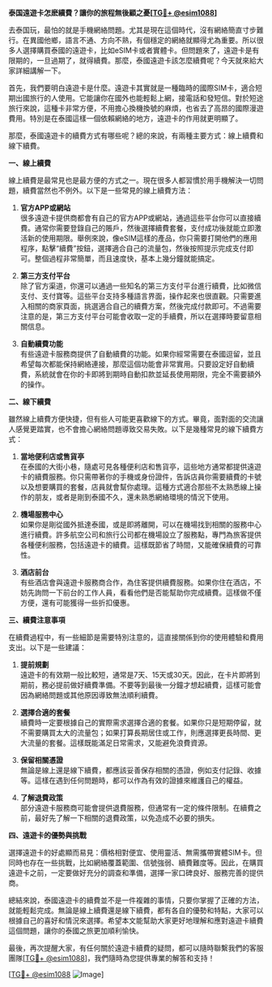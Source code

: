 **泰国遠遊卡怎麽續費？讓你的旅程無後顧之憂[[TG💪+ @esim1088](https://t.me/s/esim1088)]**

去泰国玩，最怕的就是手機網絡問題。尤其是現在這個時代，沒有網絡簡直寸步難行。在異國他鄉，語言不通、方向不熟，有個穩定的網絡就顯得尤為重要。所以很多人選擇購買泰國的遠遊卡，比如eSIM卡或者實體卡。但問題來了，遠遊卡是有限期的，一旦過期了，就得續費。那麼，泰國遠遊卡該怎麼續費呢？今天就來給大家詳細講解一下。

首先，我們要明白遠遊卡是什麼。遠遊卡其實就是一種臨時的國際SIM卡，適合短期出國旅行的人使用。它能讓你在國外也能輕鬆上網，接電話和發短信。對於短途旅行來說，這種卡非常方便，不用擔心換機換號的麻煩，也省去了高昂的國際漫遊費用。特別是在泰國這樣一個依賴網絡的地方，遠遊卡的作用就更明顯了。

那麼，泰國遠遊卡的續費方式有哪些呢？總的來說，有兩種主要方式：線上續費和線下續費。

**一、線上續費**

線上續費是最常見也是最方便的方式之一。現在很多人都習慣於用手機解決一切問題，續費當然也不例外。以下是一些常見的線上續費方法：

1. **官方APP或網站**  
很多遠遊卡提供商都會有自己的官方APP或網站，通過這些平台你可以直接續費。通常你需要登錄自己的賬戶，然後選擇續費套餐，支付成功後就能立即激活新的使用期限。舉例來說，像eSIM這樣的產品，你只需要打開他們的應用程序，點擊“續費”按鈕，選擇適合自己的流量包，然後按照提示完成支付即可。整個過程非常簡單，而且速度快，基本上幾分鐘就能搞定。

2. **第三方支付平台**  
除了官方渠道，你還可以通過一些知名的第三方支付平台進行續費，比如微信支付、支付寶等。這些平台支持多種語言界面，操作起來也很直觀。只需要進入相關的商家頁面，挑選適合自己的續費方案，然後完成付款即可。不過需要注意的是，第三方支付平台可能會收取一定的手續費，所以在選擇時要留意相關信息。

3. **自動續費功能**  
有些遠遊卡服務商提供了自動續費的功能。如果你經常需要在泰國逗留，並且希望每次都能保持網絡連接，那麼這個功能會非常實用。只要設定好自動續費，系統就會在你的卡即將到期時自動扣款並延長使用期限，完全不需要額外的操作。

**二、線下續費**

雖然線上續費方便快捷，但有些人可能更喜歡線下的方式。畢竟，面對面的交流讓人感覺更踏實，也不會擔心網絡問題導致交易失敗。以下是幾種常見的線下續費方式：

1. **當地便利店或售貨亭**  
在泰國的大街小巷，隨處可見各種便利店和售貨亭，這些地方通常都提供遠遊卡的續費服務。你只需帶著你的手機或身份證件，告訴店員你需要續費的卡號以及想要購買的套餐，店員就會幫你處理。這種方式適合那些不太熟悉線上操作的朋友，或者是剛到泰國不久，還未熟悉網絡環境的情況下使用。

2. **機場服務中心**  
如果你是剛從國外抵達泰國，或是即將離開，可以在機場找到相關的服務中心進行續費。許多航空公司和旅行公司都在機場設立了服務點，專門為旅客提供各種便利服務，包括遠遊卡的續費。這樣既節省了時間，又能確保續費的可靠性。

3. **酒店前台**  
有些酒店會與遠遊卡服務商合作，為住客提供續費服務。如果你住在酒店，不妨先詢問一下前台的工作人員，看看他們是否能幫助你完成續費。這樣做不僅方便，還有可能獲得一些折扣優惠。

**三、續費注意事項**

在續費過程中，有一些細節是需要特別注意的，這直接關係到你的使用體驗和費用支出。以下是一些建議：

1. **提前規劃**  
遠遊卡的有效期一般比較短，通常是7天、15天或30天。因此，在卡片即將到期前，務必提前做好續費準備。不要等到最後一分鐘才想起續費，這樣可能會因為網絡問題或其他原因導致無法順利續費。

2. **選擇合適的套餐**  
續費時一定要根據自己的實際需求選擇合適的套餐。如果你只是短期停留，就不需要購買太大的流量包；如果打算長期居住或工作，則應選擇更長時間、更大流量的套餐。這樣既能滿足日常需求，又能避免浪費資源。

3. **保留相關憑證**  
無論是線上還是線下續費，都應該妥善保存相關的憑證，例如支付記錄、收據等。這樣在遇到任何問題時，都可以作為有效的證據來維護自己的權益。

4. **了解退費政策**  
部分遠遊卡服務商可能會提供退費服務，但通常有一定的條件限制。在續費之前，最好先了解一下相關的退費政策，以免造成不必要的損失。

**四、遠遊卡的優勢與挑戰**

選擇遠遊卡的好處顯而易見：價格相對便宜、使用靈活、無需攜帶實體SIM卡。但同時也存在一些挑戰，比如網絡覆蓋範圍、信號強弱、續費難度等。因此，在購買遠遊卡之前，一定要做好充分的調查和準備，選擇一家口碑良好、服務完善的提供商。

總結來說，泰國遠遊卡的續費並不是一件複雜的事情，只要你掌握了正確的方法，就能輕鬆完成。無論是線上續費還是線下續費，都有各自的優勢和特點，大家可以根據自己的喜好和情況來選擇。希望本文能幫助大家更好地理解和應對遠遊卡續費這個問題，讓你的泰國之旅更加順利愉快。

最後，再次提醒大家，有任何關於遠遊卡續費的疑問，都可以隨時聯繫我們的客服團隊[[TG💪+ @esim1088](https://t.me/s/esim1088)]，我們隨時為您提供專業的解答和支持！

[[TG💪+ @esim1088](https://t.me/s/esim1088) ![Image](https://i.postimg.cc/4NQfJmqS/Snipaste-2025-05-13-00-14-12.png)]